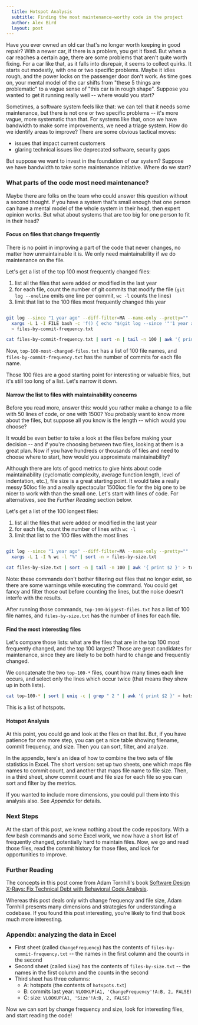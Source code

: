 ```yaml
---
  title: Hotspot Analysis
  subtitle: Finding the most maintenance-worthy code in the project
  author: Alex Bird
  layout: post
---
```


Have you ever owned an old car that's no longer worth keeping in good repair?
With a newer car, if there is a problem, you get it fixed. But when a car
reaches a certain age, there are some problems that aren't quite worth fixing.
For a car like that, as it falls into disrepair, it seems to collect quirks. It
starts out modestly, with one or two specific problems. Maybe it idles rough,
and the power locks on the passenger door don't work. As time goes on, your
mental model of the car shifts from "these 5 things are problematic" to a vague
sense of "this car is in rough shape". Suppose you wanted to get it running
really well -- where would you start?

Sometimes, a software system feels like that: we can tell that it needs some
maintenance, but there is not one or two specific problems -- it's more vague,
more systematic than that. For systems like that, once we have bandwidth to make
some improvements, we need a triage system.  How do we identify areas to
improve? There are some obvious tactical moves:
  - issues that impact current customers 
  - glaring technical issues like deprecated software, security gaps

But suppose we want to invest in the foundation of our system? Suppose we have
bandwidth to take some maintenance initiative. Where do we start?

### What parts of the code most need maintenance?

Maybe there are folks on the team who could answer this question without a
second thought. If you have a system that's small enough that one person can
have a mental model of the whole system in their head, then expert opinion
works. But what about systems that are too big for one person to fit in their
head?

#### Focus on files that change frequently

There is no point in improving a part of the code that never changes, no matter
how unmaintainable it is. We only need maintainability if we do maintenance on
the file.

Let's get a list of the top 100 most frequently changed files:
  1. list all the files that were added or modified in the last year
  2. for each file, count the number of git commits that modify the file (`git
     log --oneline` emits one line per commit, `wc -l` counts the lines)
  3. limit that list to the 100 files most frequently changed this year

```bash

git log --since "1 year ago" --diff-filter=MA --name-only --pretty="" |  sort -u | \
  xargs -L 1 -I FILE bash -c 'f() { echo "$(git log --since '"'1 year ago'"' --oneline -- $1 | wc -l) $1"; }; f FILE' \
  > files-by-commit-frequency.txt

cat files-by-commit-frequency.txt | sort -n | tail -n 100 | awk '{ print $2 }' > top-100-most-changed-files.txt
```

Now, `top-100-most-changed-files.txt` has a list of 100 file names, and
`files-by-commit-frequency.txt` has the number of commits for each file name.

Those 100 files are a good starting point for interesting or valuable files, but
it's still too long of a list. Let's narrow it down.

#### Narrow the list to files with maintainability concerns

Before you read more, answer this: would you rather make a change to a file with
50 lines of code, or one with 1500? You probably want to know more about the
files, but suppose all you know is the length -- which would you choose?

It would be even better to take a look at the files before making your decision
-- and if you're choosing between two files, looking at them is a great plan.
Now if you have hundreds or thousands of files and need to choose where to
start, how would you approximate maintainability?

Although there are lots of good metrics to give hints about code maintainability
(cyclomatic complexity, average function length, level of indentation, etc.),
file size is a great starting point. It would take a really messy 50loc file and
a really spectacular 1500loc file for the big one to be nicer to work with than
the small one. Let's start with lines of code. For alternatives, see the
*Further Reading* section below.

Let's get a list of the 100 longest files:
  1. list all the files that were added or modified in the last year
  2. for each file, count the number of lines with `wc -l`
  3. limit that list to the 100 files with the most lines

```bash

git log --since "1 year ago" --diff-filter=MA --name-only --pretty="" | sort -u | \
  xargs -L 1 -I % wc -l "%" | sort -n > files-by-size.txt

cat files-by-size.txt | sort -n | tail -n 100 | awk '{ print $2 }' > top-100-biggest-files.txt
```

Note: these commands don't bother filtering out files that no longer exist, so
there are some warnings while executing the command. You could get fancy and
filter those out before counting the lines, but the noise doesn't interfe with
the results.

After running those commands, `top-100-biggest-files.txt` has a list of 100 file
names, and `files-by-size.txt` has the number of lines for each file.

#### Find the most interesting files

Let's compare those lists: what are the files that are in the top 100 most
frequently changed, and the top 100 largest? Those are great candidates for
maintenance, since they are likely to be both hard to change and frequently
changed.

We concatenate the two `top-100-*` files, count how many times each line occurs,
and select only the lines which occur twice (that means they show up in both
lists).

```bash
cat top-100-* | sort | uniq -c | grep " 2 " | awk '{ print $2 }' > hotspots.txt
```

This is a list of hotspots. 

#### Hotspot Analysis

At this point, you could go and look at the files on that list. But, if you have
patience for one more step, you can get a nice table showing filename, commit
frequency, and size. Then you can sort, filter, and analyze.

In the appendix, tere's an idea of how to combine the two sets of file
statistics in Excel. The short version: set up two sheets, one which maps file
names to commit count, and another that maps file name to file size. Then, in a
third sheet, show commit count and file size for each file so you can sort and
filter by the metrics.

If you wanted to include more dimensions, you could pull them into this analysis
also. See *Appendix* for details.

### Next Steps

At the start of this post, we knew nothing about the code repository. With a few
bash commands and some Excel work, we now have a short list of frequently
changed, potentially hard to maintain files. Now, we go and read those files,
read the commit history for those files, and look for opportunities to improve.

### Further Reading

The concepts in this post come from Adam Tornhill's book
[Software Design X-Rays: Fix Technical Debt with Behavioral Code Analysis](https://pragprog.com/titles/atevol/software-design-x-rays/).

Whereas this post deals only with change frequency and file size, Adam Tornhill
presents many dimensions and strategies for understanding a codebase. If you
found this post interesting, you're likely to find that book much more
interesting.

### Appendix: analyzing the data in Excel

- First sheet (called `ChangeFrequency`) has the contents of
  `files-by-commit-frequency.txt` -- the names in the first column and the
  counts in the second
- Second sheet (called `Size`) has the contents of
  `files-by-size.txt` -- the names in the first column and the
  counts in the second
- Third sheet has three columns:
   - A: hotspots (the contents of `hotspots.txt`)
   - B: commits last year: `VLOOKUP(A1, 'ChangeFrequency'!A:B, 2, FALSE)`
   - C: size: `VLOOKUP(A1, 'Size'!A:B, 2, FALSE)`

Now we can sort by change frequency and size, look for interesting files, and
start reading the code!
